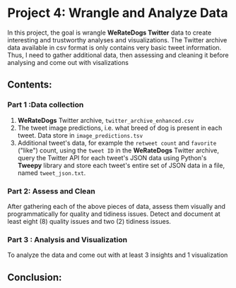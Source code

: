 # Project 4: Wrangle and Analyze Data

In this project, the goal is wrangle **WeRateDogs Twitter** data to create interesting and trustworthy analyses and visualizations. The Twitter archive data available in csv format is only contains very basic tweet information. Thus, I need to gather additional data, then assessing and cleaning it before analysing and come out with visalizations


## Contents:
### Part 1 :Data collection
1. **WeRateDogs** Twitter archive, `twitter_archive_enhanced.csv`
2. The tweet image predictions, i.e. what breed of dog is present in each tweet. Data store in `image_predictions.tsv`
3. Additional tweet's data, for example the `retweet count` and `favorite` ("like") count, using the `tweet ID` in the **WeRateDogs** Twitter archive, query the Twitter API for each tweet's JSON data using Python's **Tweepy** library and store each tweet's entire set of JSON data in a file, named `tweet_json.txt`.

### Part 2: Assess and Clean
After gathering each of the above pieces of data, assess them visually and programmatically for quality and tidiness issues. Detect and document at least eight (8) quality issues and two (2) tidiness issues.

### Part 3 : Analysis and Visualization
To analyze the data and come out with at least 3 insights and 1 visualization

## Conclusion:



```python

```
